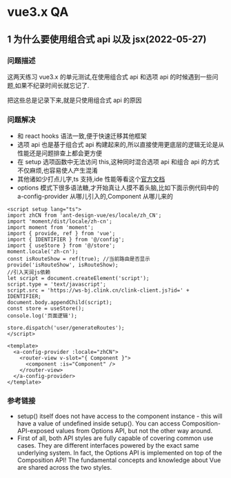 # vue3.x QA

## 1 为什么要使用组合式 api 以及 jsx(2022-05-27)

### 问题描述

这两天练习 vue3.x 的单元测试,在使用组合式 api 和选项 api 的时候遇到一些问题,如果不纪录时间长就忘记了.

把这些总是记录下来,就是只使用组合式 api 的原因

### 问题解决

- 和 react hooks 语法一致,便于快速迁移其他框架
- 选项 api 也是基于组合式 api 构建起来的,所以直接使用更底层的逻辑无论是从性能还是问题排查上都会更方便
- 在 setup 选项函数中无法访问 this,这种同时混合选项 api 和组合 api 的方式不仅麻烦,也容易使人产生混淆
- 其他诸如少打点儿字,ts 支持,ide 性能等看这个[官方文档](https://vuejs.org/api/sfc-script-setup.html)
- options 模式下很多语法糖,才开始真让人摸不着头脑,比如下面示例代码中的 a-config-provider 从哪儿引入的,Component 从哪儿来的

```vue
<script setup lang="ts">
import zhCN from 'ant-design-vue/es/locale/zh_CN';
import 'moment/dist/locale/zh-cn';
import moment from 'moment';
import { provide, ref } from 'vue';
import { IDENTIFIER } from '@/config';
import { useStore } from '@/store';
moment.locale('zh-cn');
const isRouteShow = ref(true); //当前路由是否显示
provide('isRouteShow', isRouteShow);
//引入天润js依赖
let script = document.createElement('script');
script.type = 'text/javascript';
script.src = 'https://ws-bj.clink.cn/clink-client.js?id=' + IDENTIFIER;
document.body.appendChild(script);
const store = useStore();
console.log('页面逻辑');

store.dispatch('user/generateRoutes');
</script>

<template>
  <a-config-provider :locale="zhCN">
    <router-view v-slot="{ Component }">
      <component :is="Component" />
    </router-view>
  </a-config-provider>
</template>
```

### 参考链接

- setup() itself does not have access to the component instance - this will have a value of undefined inside setup(). You can access Composition-API-exposed values from Options API, but not the other way around.
- First of all, both API styles are fully capable of covering common use cases. They are different interfaces powered by the exact same underlying system. In fact, the Options API is implemented on top of the Composition API! The fundamental concepts and knowledge about Vue are shared across the two styles.
